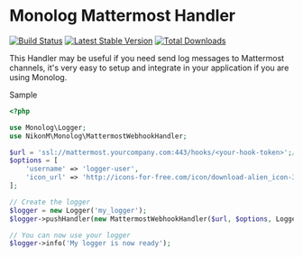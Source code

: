 # Monolog Mattermost Handler

[![Build Status](https://travis-ci.org/nikonm/monolog-mattermost.svg?branch=master)](https://travis-ci.org/nikonm/monolog-mattermost)
[![Latest Stable Version](https://poser.pugx.org/nikonm/monolog-mattermost/v/stable)](https://packagist.org/packages/nikonm/monolog-mattermost)
[![Total Downloads](https://poser.pugx.org/nikonm/monolog-mattermost/downloads)](https://packagist.org/packages/nikonm/monolog-mattermost)

This Handler may be useful if you need send log messages to Mattermost channels, it's very easy to setup and integrate in your application if you are using Monolog.

Sample
```php
<?php

use Monolog\Logger;
use NikonM\Monolog\MattermostWebhookHandler;

$url = 'ssl://mattermost.yourcompany.com:443/hooks/<your-hook-token>';//PORT is Required
$options = [
    'username' => 'logger-user',
    'icon_url' => 'http://icons-for-free.com/icon/download-alien_icon-367307.png'
];

// Create the logger
$logger = new Logger('my_logger');
$logger->pushHandler(new MattermostWebhookHandler($url, $options, Logger::DEBUG));

// You can now use your logger
$logger->info('My logger is now ready');
```
